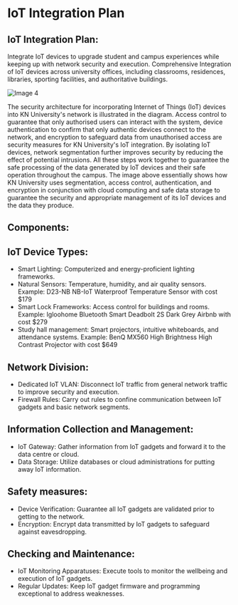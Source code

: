 # IoT Integration Plan
## IoT Integration Plan:
Integrate IoT devices to upgrade student and campus experiences while keeping up with network security and execution. Comprehensive Integration of IoT devices across university offices, including classrooms, residences, libraries, sporting facilities, and authoritative buildings.

![Image 4](https://github.com/user-attachments/assets/02dae1f0-7f5e-40c4-abea-699ff2b621dc)

The security architecture for incorporating Internet of Things (IoT) devices into KN University's network is illustrated in the diagram. Access control to guarantee that only authorised users can interact with the system, device authentication to confirm that only authentic devices connect to the network, and encryption to safeguard data from unauthorised access are security measures for KN University's IoT integration. By isolating IoT devices, network segmentation further improves security by reducing the effect of potential intrusions. All these steps work together to guarantee the safe processing of the data generated by IoT devices and their safe operation throughout the campus.
The image above essentially shows how KN University uses segmentation, access control, authentication, and encryption in conjunction with cloud computing and safe data storage to guarantee the security and appropriate management of its IoT devices and the data they produce.


## Components:
## IoT Device Types:
-  Smart Lighting: Computerized and energy-proficient lighting frameworks.
-  Natural Sensors: Temperature, humidity, and air quality sensors. Example: D23-NB NB-IoT Waterproof Temperature Sensor with cost $179
-  Smart Lock Frameworks: Access control for buildings and rooms. Example: Igloohome Bluetooth Smart Deadbolt 2S Dark Grey Airbnb with cost $279 
-  Study hall management: Smart projectors, intuitive whiteboards, and attendance systems. Example: BenQ MX560 High Brightness High Contrast Projector with cost $649

## Network Division:
-  Dedicated IoT VLAN: Disconnect IoT traffic from general network traffic to improve security and execution.
-  Firewall Rules: Carry out rules to confine communication between IoT gadgets and basic network segments.

## Information Collection and Management:
-  IoT Gateway: Gather information from IoT gadgets and forward it to the data centre or cloud.
-  Data Storage: Utilize databases or cloud administrations for putting away IoT information.

## Safety measures:
- Device Verification: Guarantee all IoT gadgets are validated prior to getting to the network.
- Encryption: Encrypt data transmitted by IoT gadgets to safeguard against eavesdropping.


## Checking and Maintenance:
-  IoT Monitoring Apparatuses: Execute tools to monitor the wellbeing and execution of IoT gadgets.
-  Regular Updates: Keep IoT gadget firmware and programming exceptional to address weaknesses.

